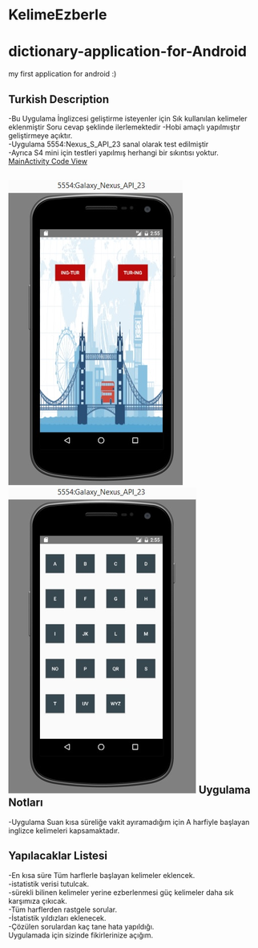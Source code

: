 # KelimeEzberle
# dictionary-application-for-Android
my first application for android :) 

Turkish Description
-----
-Bu Uygulama İnglizcesi geliştirme isteyenler için Sık kullanılan kelimeler eklenmiştir Soru cevap şeklinde ilerlemektedir -Hobi amaçlı yapılmıştır geliştirmeye açıktır.<br>
-Uygulama 5554:Nexus_S_API_23 sanal olarak test edilmiştir<br>
-Ayrıca S4 mini için testleri yapılmış herhangi bir sıkıntısı yoktur.<br>
[MainActivity Code View](https://github.com/ug-code/dictionary-application-for-Android/blob/master/src/main/java/com/example/uur/dictionaryX/MainActivity.java)

![screenshot]( https://raw.githubusercontent.com/ug-code/KelimeEzberle/master/screenshot/sc1.jpg "screenshot1")
![screenshot]( https://raw.githubusercontent.com/ug-code/KelimeEzberle/master/screenshot/sc2.jpg "screenshot2")
Uygulama Notları
-----
-Uygulama Suan kısa süreliğe vakit ayıramadığım için A harfiyle başlayan inglizce kelimeleri kapsamaktadır.<br>

Yapılacaklar Listesi
-----
-En kısa süre Tüm harflerle başlayan kelimeler eklencek.<br>
-istatistik verisi tutulcak.<br>
-sürekli bilinen kelimeler yerine ezberlenmesi güç kelimeler daha sık karşımıza çıkıcak.<br>
-Tüm harflerden rastgele sorular.<br>
-İstatistik yıldızları eklenecek.<br>
-Çözülen sorulardan kaç tane hata yapıldığı.<br>
Uygulamada için sizinde fikirlerinize açığım.<br>
